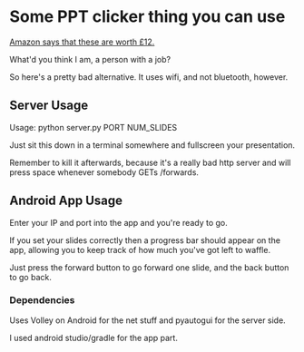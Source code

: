# Some PPT clicker thing you can use
[Amazon says that these are worth
£12.](https://www.amazon.co.uk/August-Wireless-PowerPoint-Clicker-LP200-Black/dp/B00CXNQR0Y)

What'd you think I am, a person with a job?

So here's a pretty bad alternative.
It uses wifi, and not bluetooth, however.

## Server Usage
Usage: python server.py PORT NUM\_SLIDES

Just sit this down in a terminal somewhere and fullscreen your presentation.

Remember to kill it afterwards, because it's a really bad http server and will
press space whenever somebody GETs /forwards.

## Android App Usage
Enter your IP and port into the app and you're ready to go.

If you set your slides correctly then a progress bar should appear on the app,
allowing you to keep track of how much you've got left to waffle.

Just press the forward button to go forward one slide, and the back button to go
back.

### Dependencies
Uses Volley on Android for the net stuff and pyautogui for the server side.

I used android studio/gradle for the app part. 

